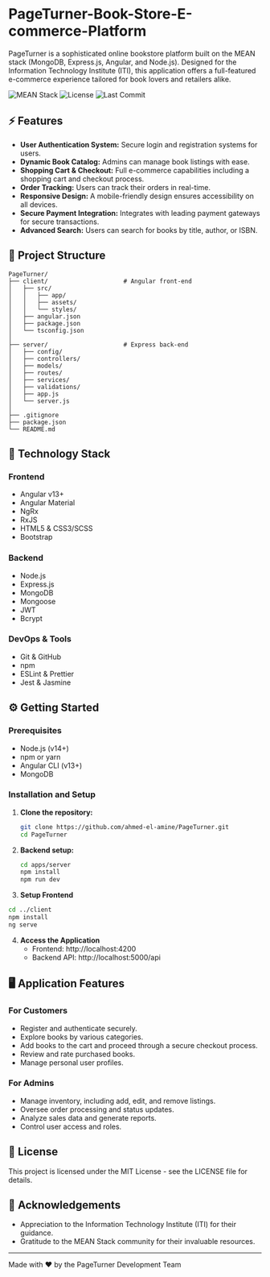 # PageTurner-Book-Store-E-commerce-Platform
PageTurner is a sophisticated online bookstore platform built on the MEAN stack (MongoDB, Express.js, Angular, and Node.js). Designed for the Information Technology Institute (ITI), this application offers a full-featured e-commerce experience tailored for book lovers and retailers alike.

![MEAN Stack](https://img.shields.io/badge/MEAN-Stack-green.svg)
![License](https://img.shields.io/badge/License-MIT-blue.svg)
![Last Commit](https://img.shields.io/badge/Last%20Updated-March%202025-brightgreen)

## ⚡ Features

- **User Authentication System:** Secure login and registration systems for users.
- **Dynamic Book Catalog:** Admins can manage book listings with ease.
- **Shopping Cart & Checkout:** Full e-commerce capabilities including a shopping cart and checkout process.
- **Order Tracking:** Users can track their orders in real-time.
- **Responsive Design:** A mobile-friendly design ensures accessibility on all devices.
- **Secure Payment Integration:** Integrates with leading payment gateways for secure transactions.
- **Advanced Search:** Users can search for books by title, author, or ISBN.

## 📂 Project Structure

```
PageTurner/
├── client/                     # Angular front-end
│   ├── src/
│   │   ├── app/
│   │   ├── assets/
│   │   └── styles/
│   ├── angular.json
│   ├── package.json
│   └── tsconfig.json
│
├── server/                     # Express back-end
│   ├── config/
│   ├── controllers/
│   ├── models/
│   ├── routes/
│   ├── services/
│   ├── validations/
│   ├── app.js
│   └── server.js
│
├── .gitignore
├── package.json
└── README.md
```

## 🚀 Technology Stack

### Frontend

- Angular v13+
- Angular Material
- NgRx
- RxJS
- HTML5 & CSS3/SCSS
- Bootstrap

### Backend

- Node.js
- Express.js
- MongoDB
- Mongoose
- JWT
- Bcrypt

### DevOps & Tools

- Git & GitHub
- npm
- ESLint & Prettier
- Jest & Jasmine

## ⚙️ Getting Started

### Prerequisites

- Node.js (v14+)
- npm or yarn
- Angular CLI (v13+)
- MongoDB

### Installation and Setup

1. **Clone the repository:**

   ```bash
   git clone https://github.com/ahmed-el-amine/PageTurner.git
   cd PageTurner
   ```

2. **Backend setup:**

   ```bash
   cd apps/server
   npm install
   npm run dev
   ```

3. **Setup Frontend**

```bash
cd ../client
npm install
ng serve
````

4. **Access the Application**
   - Frontend: http://localhost:4200
   - Backend API: http://localhost:5000/api

## 🖥️ Application Features

### For Customers

- Register and authenticate securely.
- Explore books by various categories.
- Add books to the cart and proceed through a secure checkout process.
- Review and rate purchased books.
- Manage personal user profiles.

### For Admins 

- Manage inventory, including add, edit, and remove listings.
- Oversee order processing and status updates.
- Analyze sales data and generate reports.
- Control user access and roles.

## 📜 License

This project is licensed under the MIT License - see the LICENSE file for details.

## 🙏 Acknowledgements

- Appreciation to the Information Technology Institute (ITI) for their guidance.
- Gratitude to the MEAN Stack community for their invaluable resources.

---

Made with ❤️ by the PageTurner Development Team
